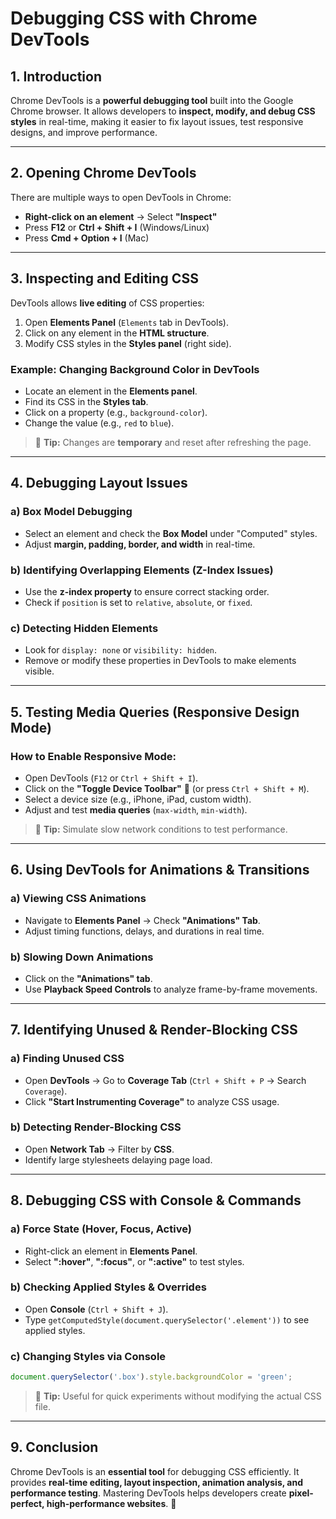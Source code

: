 # **Debugging CSS with Chrome DevTools**  

## **1. Introduction**  
Chrome DevTools is a **powerful debugging tool** built into the Google Chrome browser. It allows developers to **inspect, modify, and debug CSS styles** in real-time, making it easier to fix layout issues, test responsive designs, and improve performance.  

---

## **2. Opening Chrome DevTools**  
There are multiple ways to open DevTools in Chrome:  

- **Right-click on an element** → Select **"Inspect"**  
- Press **F12** or **Ctrl + Shift + I** (Windows/Linux)  
- Press **Cmd + Option + I** (Mac)  

---

## **3. Inspecting and Editing CSS**  
DevTools allows **live editing** of CSS properties:  

1. Open **Elements Panel** (`Elements` tab in DevTools).  
2. Click on any element in the **HTML structure**.  
3. Modify CSS styles in the **Styles panel** (right side).  

### **Example: Changing Background Color in DevTools**  
- Locate an element in the **Elements panel**.  
- Find its CSS in the **Styles tab**.  
- Click on a property (e.g., `background-color`).  
- Change the value (e.g., `red` to `blue`).  

> 🔹 **Tip:** Changes are **temporary** and reset after refreshing the page.  

---

## **4. Debugging Layout Issues**  
### **a) Box Model Debugging**  
- Select an element and check the **Box Model** under "Computed" styles.  
- Adjust **margin, padding, border, and width** in real-time.  

### **b) Identifying Overlapping Elements (Z-Index Issues)**  
- Use the **z-index property** to ensure correct stacking order.  
- Check if `position` is set to `relative`, `absolute`, or `fixed`.  

### **c) Detecting Hidden Elements**  
- Look for `display: none` or `visibility: hidden`.  
- Remove or modify these properties in DevTools to make elements visible.  

---

## **5. Testing Media Queries (Responsive Design Mode)**  
### **How to Enable Responsive Mode:**  
- Open DevTools (`F12` or `Ctrl + Shift + I`).  
- Click on the **"Toggle Device Toolbar"** 📱 (or press `Ctrl + Shift + M`).  
- Select a device size (e.g., iPhone, iPad, custom width).  
- Adjust and test **media queries** (`max-width`, `min-width`).  

> 🔹 **Tip:** Simulate slow network conditions to test performance.  

---

## **6. Using DevTools for Animations & Transitions**  
### **a) Viewing CSS Animations**  
- Navigate to **Elements Panel** → Check **"Animations" Tab**.  
- Adjust timing functions, delays, and durations in real time.  

### **b) Slowing Down Animations**  
- Click on the **"Animations" tab**.  
- Use **Playback Speed Controls** to analyze frame-by-frame movements.  

---

## **7. Identifying Unused & Render-Blocking CSS**  
### **a) Finding Unused CSS**  
- Open **DevTools** → Go to **Coverage Tab** (`Ctrl + Shift + P` → Search `Coverage`).  
- Click **"Start Instrumenting Coverage"** to analyze CSS usage.  

### **b) Detecting Render-Blocking CSS**  
- Open **Network Tab** → Filter by **CSS**.  
- Identify large stylesheets delaying page load.  

---

## **8. Debugging CSS with Console & Commands**  
### **a) Force State (Hover, Focus, Active)**  
- Right-click an element in **Elements Panel**.  
- Select **":hover"**, **":focus"**, or **":active"** to test styles.  

### **b) Checking Applied Styles & Overrides**  
- Open **Console** (`Ctrl + Shift + J`).  
- Type `getComputedStyle(document.querySelector('.element'))` to see applied styles.  

### **c) Changing Styles via Console**  
```js
document.querySelector('.box').style.backgroundColor = 'green';
```
> 🔹 **Tip:** Useful for quick experiments without modifying the actual CSS file.  

---

## **9. Conclusion**  
Chrome DevTools is an **essential tool** for debugging CSS efficiently. It provides **real-time editing, layout inspection, animation analysis, and performance testing**. Mastering DevTools helps developers create **pixel-perfect, high-performance websites**. 🚀